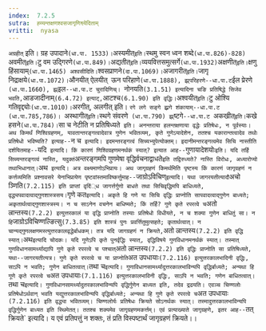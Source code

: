 ```yaml
---
index:  7.2.5
sutra:  ह्य्यन्तक्षणश्वसजागृणिश्व्येदिताम्
vritti:  nyasa
---
```


`अग्रहीत्` इति। ग्रह उपादाने` (धा.पा. 1533)। `अस्यमीत्` इति। `स्थमु स्वन ध्वन शब्दे`(धा.पा.826)-828) `अवमीत्` इति। `टु वम उद्गिरणे` (धा.पा.849)। `अद्यतीत्` इति। `व्ययवित्तसमुत्सर्गे` (धा.पा.1932) `अक्षणीत्` इति। `क्षणु हिंसायाम्` (धा.पा.1465) अश्वसीदिति। `श्वसप्राणने` (दा.पा.1069)। `अजागरीत्` इति। `जागृ निद्राक्षये` (धा.पा.1072)। `औनयीत् ऐलयीत्` `ऊन परिहाणे` (धा.पा.1888), झ्र्परिहरणे--धा.पा.ट `ईल प्रेरणे` (धा.पा.1660), झ्र्`इल`--धा.पा.ट चुरादिणिच्। `नोनयति` (3.1.51) इत्यादिना चङि प्रतिषिद्धे सिजेव भवति, `आडजादीनाम्` (6.4.72) इत्याट्, `आटश्च` (6.1.90) इति वृद्धिः। `अश्वयीत्` इति। `टु ओश्यि गतिवृद्द्योः` (धा.पा.1010)। `अरगीत्, अलगीत् इति। `रगे लगे सङ्गे झ्र्रगे शंकायाम्--धा.पा.ट (धा.पा.785,786)। `अस्थागीत्` इति। `स्थगे संवरणे` (धा.पा.790) झ्र्`ष्टगे`--धा.पा.ट `अकखीत्` इति। `कखे हसने` (धा.पा.784)।
`सा च नेटीति न प्रतिषिध्यते` इति। अनन्तराया हलन्तक्षणाया वृद्धेः प्रतिषेधः, न पूर्वस्याः। अथ किमर्थं णिश्विग्रहणम्, यावतान्तरङ्गत्वादेवात्र गुणेन भवितव्यम्, कृते गुणेऽयादेशेन, ततश्च यकारान्तत्वादेव तथोः प्रतिषेधो भविष्यति? इत्याह--`न च` इत्यादि। इदमन्तरङ्गत्वं सिच्यभ्युपेत्योक्तम्। इदानीमन्तरङ्गत्वमेव सिचि नास्तीति दर्शयितमाह--`यदि` इत्यादि। किं कारणं णिश्विग्रहणमनर्थकं स्यात्? इत्यात आह--`गुणायादेशयोः` इति। यदि तर्हि सिच्यन्तरङ्गत्वं नास्ति, यदुक्तं `अन्तरङ्गमपि गुणमेषा वृद्धिर्वचनाद्वाधते` इति तद्विरुध्यते? नास्ति विरोधः, अध्यारोप्यो तथाभिधानात्।
`अथ` इत्यादि। अत्र वक्ष्यमाणोऽभिप्रायः। अथ जागृग्रहणं किमर्थमिति पृष्टस्य किं कारणं जागृग्रहणं न कर्त्तव्यमिति प्रश्नावसरे येनाभिप्रायेण पृष्टवांस्तमाविष्कर्त्तुमाह--`जाग्रोऽविचिण्` इत्यादि। यथा जागरयतीत्यादौ `अचो ञ्णिति` (7.2.115) इति प्राप्तां वृदिं्ध जागर्त्तर्गुणो बाधते तथा सिचिवृद्धिमपि बाधिध्यते, वृद्ध्यपवादत्वाद्गुणशास्त्रसय। `गृणे कत` इत्यादि। अकृते हि गणे या सिचि वृद्धिः प्राप्नोति सापवादत्वाद्गुणेन बाध्यते; अकृतार्थत्वाद्गुणशास्त्रस्य। न च साऽनेन वचनेन बाधिष्यते; किं तर्हि? गुणे कृते रपरत्वे च `अतो ल्रान्तस्य` (7.2.2) इत्युत्तरकालं या वृद्धि प्राप्नोति तस्याः प्रतिषेधो विधीयते, न च शक्या गुणेन बाधितुं सा। न हि `जाग्रोऽविचिण्णल्ङित्सु` (7.3.85) इति शास्त्रं पुनः प्रवर्त्तितुमुत्सहते; कृतार्थत्वात्। न चान्यद्गुणलक्षणमस्त्युत्तरकालवृद्धेर्बाधकम्। तत्र यदि जागग्रहणं न क्रियते, `अतो ल्रान्तस्य` (7.2.2) इति वृद्धि स्यात्।
`अथ` इत्यादि चोदकः। यदि गुणेऽपि कृते पुनर्वृद्धिः स्यात्, वृद्धिविषये गुणविधानमनर्थकं स्यात्। तस्मात् गुणविधानसामर्थ्याद्यापि गुणे कृते रपरत्वे च पश्चात् `अतो ल्रान्तस्य` (7.2.2) इति वृद्धिः प्राप्नोति सा प्रतिषिध्यते, यथा--जागरयतीत्यत्र। गुणे कृते रपरत्वे च या प्राप्नोति `अत उपधायाः` (7.2.116) इत्युत्तरकालभादिनी वृद्धिः, साऽपि न भवति; गुणेन बाधितत्वात्। `तथा च` इत्यादि। गुणाविधानसामर्थ्यादुत्तरकालभाविन्यपि वृद्धिर्बाध्यते; अन्यथा हि गूणे कृते रपरत्वे च `अत उपधायाः` (7.1.116) इत्युत्तरकालभाविनी वृद्धिः, साऽपि न भवति; गणेन बाधितत्वात्। `तथा च` इत्यादि। गुणविधानसामर्थ्यादुतरकालभाविन्यपि वृद्धिर्गुणेन बाध्यत इति, तदेव द्रढयति। एवञ्च चिण्णलोः प्रतिषेधोऽर्थवान् भवति यद्युत्तरकालभाविन्यपि वृद्धिर्बाध्यते; अन्यथा हि गुणे कृते रपरत्वे च `अत उपधायाः` (7.2.116) इति वृद्ध्या भवितव्यम्। चिण्णलोर्यः प्रतिषेधः क्रियते सोऽनर्थकः स्यात्। तस्मादुत्तरकालभाविन्यपि वृद्धिर्गुणेन बाध्यत इति स्थिमेतत्। ततश्च शक्यमेव जागृग्रहणमकर्त्तम्। एवं प्रत्याख्याते जागृग्रहणे, इतर आह--`तत् क्रियते` इत्यादि। य एवं प्रतिपत्तुं न शक्तः, तं प्रति विस्पष्टार्थं जागृग्रहणं क्रियते।।

